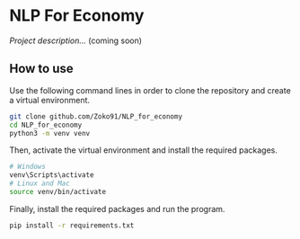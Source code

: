 # NLP For Economy

*Project description...* (coming soon)

## How to use

Use the following command lines in order to clone the repository and create a virtual environment.
```bash 
git clone github.com/Zoko91/NLP_for_economy
cd NLP_for_economy
python3 -m venv venv
```

Then, activate the virtual environment and install the required packages.
```bash 
# Windows
venv\Scripts\activate
# Linux and Mac
source venv/bin/activate
```

Finally, install the required packages and run the program.
```bash
pip install -r requirements.txt
```
